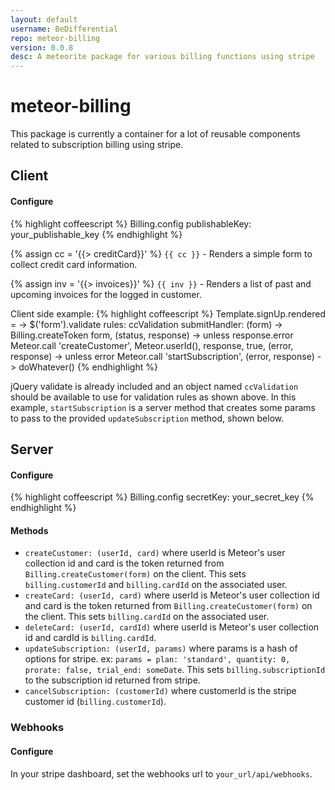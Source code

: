 ```yaml
---
layout: default
username: BeDifferential
repo: meteor-billing
version: 0.0.8
desc: A meteorite package for various billing functions using stripe
---
```

# meteor-billing

This package is currently a container for a lot of reusable components related to subscription billing using stripe.


## Client
#### Configure
{% highlight coffeescript %}
Billing.config
  publishableKey: your_publishable_key
{% endhighlight %}

{% assign cc = '{{> creditCard}}' %}
`{{ cc }}` - Renders a simple form to collect credit card information.

{% assign inv = '{{> invoices}}' %}
`{{ inv }}` - Renders a list of past and upcoming invoices for the logged in customer.

Client side example:
{% highlight coffeescript %}
  Template.signUp.rendered = ->
    $('form').validate
      rules: ccValidation
      submitHandler: (form) ->
        Billing.createToken form, (status, response) ->
          unless response.error
            Meteor.call 'createCustomer', Meteor.userId(), response, true, (error, response) ->
              unless error
                Meteor.call 'startSubscription', (error, response) ->
                  doWhatever()
{% endhighlight %}

jQuery validate is already included and an object named `ccValidation` should be available to use for validation rules as shown above.  In this example, `startSubscription` is a server method that creates some params to pass to the provided `updateSubscription` method, shown below.

## Server
#### Configure
{% highlight coffeescript %}
Billing.config
  secretKey: your_secret_key
{% endhighlight %}


#### Methods
* `createCustomer: (userId, card)` where userId is Meteor's user collection id and card is the token returned from `Billing.createCustomer(form)` on the client.  This sets `billing.customerId` and `billing.cardId` on the associated user.
* `createCard: (userId, card)` where userId is Meteor's user collection id and card is the token returned from `Billing.createCustomer(form)` on the client.  This sets `billing.cardId` on the associated user.
* `deleteCard: (userId, cardId)` where userId is Meteor's user collection id and cardId is `billing.cardId`.
* `updateSubscription: (userId, params)` where params is a hash of options for stripe.  ex: `params = plan: 'standard', quantity: 0, prorate: false, trial_end: someDate`.  This sets `billing.subscriptionId` to the subscription id returned from stripe.
* `cancelSubscription: (customerId)` where customerId is the stripe customer id (`billing.customerId`).

### Webhooks
#### Configure
In your stripe dashboard, set the webhooks url to `your_url/api/webhooks`.
